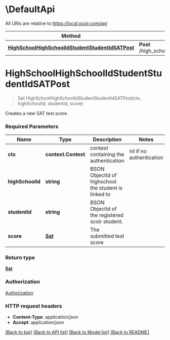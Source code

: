 # \DefaultApi

All URIs are relative to *https://local.scoir.com/api*

Method | HTTP request | Description
------------- | ------------- | -------------
[**HighSchoolHighSchoolIdStudentStudentIdSATPost**](DefaultApi.md#HighSchoolHighSchoolIdStudentStudentIdSATPost) | **Post** /high_school/{highSchoolId}/student/{studentId}/SAT | 


# **HighSchoolHighSchoolIdStudentStudentIdSATPost**
> Sat HighSchoolHighSchoolIdStudentStudentIdSATPost(ctx, highSchoolId, studentId, score)


Creates a new SAT test score

### Required Parameters

Name | Type | Description  | Notes
------------- | ------------- | ------------- | -------------
 **ctx** | **context.Context** | context containing the authentication | nil if no authentication
  **highSchoolId** | **string**| BSON ObjectId of highschool the student is linked to | 
  **studentId** | **string**| BSON ObjectId of the registered scoir student. | 
  **score** | [**Sat**](Sat.md)| The submitted test score | 

### Return type

[**Sat**](SAT.md)

### Authorization

[Authorization](../README.md#Authorization)

### HTTP request headers

 - **Content-Type**: application/json
 - **Accept**: application/json

[[Back to top]](#) [[Back to API list]](../README.md#documentation-for-api-endpoints) [[Back to Model list]](../README.md#documentation-for-models) [[Back to README]](../README.md)

